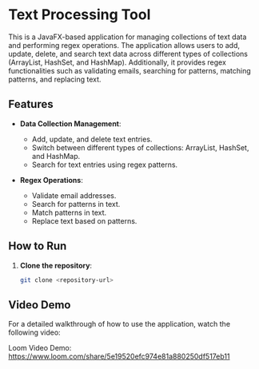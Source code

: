 # Text Processing Tool

This is a JavaFX-based application for managing collections of text data and performing regex operations. The application allows users to add, update, delete, and search text data across different types of collections (ArrayList, HashSet, and HashMap). Additionally, it provides regex functionalities such as validating emails, searching for patterns, matching patterns, and replacing text.

## Features

- **Data Collection Management**: 
  - Add, update, and delete text entries.
  - Switch between different types of collections: ArrayList, HashSet, and HashMap.
  - Search for text entries using regex patterns.

- **Regex Operations**:
  - Validate email addresses.
  - Search for patterns in text.
  - Match patterns in text.
  - Replace text based on patterns.

## How to Run

1. **Clone the repository**:
   ```bash
   git clone <repository-url>
   
## Video Demo
For a detailed walkthrough of how to use the application, watch the following video:

Loom Video Demo:
https://www.loom.com/share/5e19520efc974e81a880250df517eb11
